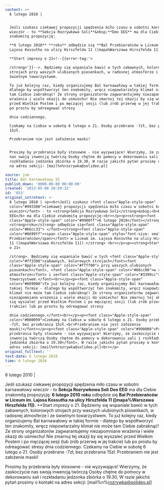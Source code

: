 ```yaml
---
content: >+
  6 lutego 2010 | 


  Jeśli szukasz ciekawej propozycji spędzenia miło czasu w sobotni karnawałowy
  wieczór - to **Sekcja Rozrywkowa Soli**&nbsp;**Deo EEG** ma dla Ciebie
  znakomitą propozycję:

  **6 lutego 2010** **roku** odbędzie się **Bal Przebierańców w Liceum im.
  Lajosa Kossutha na ulicy Hirszfelda 11 ([mapa%Warszawa Hirszfelda 11]).** 

  **Start imprezy o 21<!--{{error-tag:'<

  /strong>'}}-->. Będziemy się wspaniale bawić w tych zabawnych, kolorowych
  strojach przy waszych ulubionych piosenkach, w radosnej atmosferze i ze
  świetnym towarzystwem.

  To już kolejny raz, kiedy organizujemy Bal karnawałowy w takiej formie -
  dlatego by współtworzyć ten znakomity, wręcz niepowtarzalny klimat nie może
  tam Ciebie zabraknąć! Ze strony organizatorów zagwarantujemy niezapomniane
  wrażenia i wiele okazji do uśmiechu! Nie zmarnuj tej okazji by się wyszaleć
  przed Wielkim Postem i po męczącej sesji (lub zrób przerwę w jej trakcie) lub
  po prostu by odreagować stresy 

  dnia codziennego.

  Czekamy na Ciebie w sobotę 6 lutego o 21. Osoby przebrane -7zł, bez przebrania
  15zł.

  Przebraniem nie jest założenie maski!


  Prosimy by przebrania były stosowne - nie wyzywające! Wierzymy, że zaskoczycie
  nas swoją inwencją twórczą Osoby chętne do pomocy w dekorowaniu sali i
  rozkładaniu jedzonka zbiórka o 19.30, W razie jakichś pytań prosimy o kontakt
  na adres sekcji: [mail%n%rozrywka@solideo.pl]

source: jom
title: Bal karnawałowy 55
publish_down: '0000-00-00 00:00:00'
created: '2013-05-08 20:59:32'
id: '853'
original_introtext: >-
  6 lutego 2010 | <p><br>Jeśli szukasz <font class="Apple-style-span"
  color="#993300">ciekawej propozycji spędzenia miło czasu w sobotni karnawałowy
  wieczór</font> - to <strong>Sekcja Rozrywkowa Soli</strong>&nbsp;<b>Deo
  EEG</b> ma dla Ciebie znakomitą propozycję:<br></p><p><strong><font
  class="Apple-style-span" color="#9900ff">6 lutego 2010</font></strong>
  <strong>roku</strong> odbędzie się<font class="Apple-style-span"
  color="#66cc33"> </font><strong><font class="Apple-style-span"
  color="#6699ff"><span class="Apple-style-span" style="font-size: small;">Bal
  Przebierańców</span></font> w Liceum im. Lajosa Kossutha na ulicy Hirszfelda
  11 ([mapa%Warszawa Hirszfelda 11]).</strong> <br></p><p><strong>Start imprezy
  o 21<

  /strong>. Będziemy się wspaniale bawić w tych <font class="Apple-style-span"
  color="#ff3300">zabawnych, kolorowych strojach</font><font
  class="Apple-style-span" color="#ffff00"> przy waszych ulubionych
  piosenkach</font>, <font class="Apple-style-span" color="#66cc00">w radosnej
  atmosferze</font> i ze<font class="Apple-style-span" color="#3399cc"> świetnym
  towarzystwem.</font><br></p><p><font class="Apple-style-span"
  color="#669900">To już kolejny raz, kiedy organizujemy Bal karnawałowy w
  takiej formie - dlatego by współtworzyć ten znakomity, wręcz niepowtarzalny
  klimat nie może tam Ciebie zabraknąć! Ze strony organizatorów zagwarantujemy
  niezapomniane wrażenia i wiele okazji do uśmiechu! Nie zmarnuj tej okazji by
  się wyszaleć przed Wielkim Postem i po męczącej sesji (lub zrób przerwę w jej
  trakcie) lub po prostu by odreagować stresy 

  dnia codziennego.</font><br></p><p><font class="Apple-style-span"
  color="#000099">Czekamy na Ciebie w sobotę 6 lutego o 21. Osoby przebrane
  -7zł, bez przebrania 15zł.<br>Przebraniem nie jest założenie
  maski!</font></p><p><font class="Apple-style-span" color="#990000">Prosimy by
  przebrania były stosowne - nie wyzywające! Wierzymy, że zaskoczycie nas swoją
  inwencją twórczą Osoby chętne do pomocy w dekorowaniu sali i rozkładaniu
  jedzonka zbiórka o 19.30</font>, W razie jakichś pytań prosimy o kontakt na
  adres sekcji: [mail%n%rozrywka@solideo.pl]<br></p>
original_fulltext: ''
text-date: 6 lutego 2010
time: 6 lutego 2010
---
```

6 lutego 2010 | 

Jeśli szukasz ciekawej propozycji spędzenia miło czasu w sobotni karnawałowy wieczór - to **Sekcja Rozrywkowa Soli**&nbsp;**Deo EEG** ma dla Ciebie znakomitą propozycję:
**6 lutego 2010** **roku** odbędzie się **Bal Przebierańców w Liceum im. Lajosa Kossutha na ulicy Hirszfelda 11 ([mapa%Warszawa Hirszfelda 11]).** 
**Start imprezy o 21<!--{{error-tag:'<
/strong>'}}-->. Będziemy się wspaniale bawić w tych zabawnych, kolorowych strojach przy waszych ulubionych piosenkach, w radosnej atmosferze i ze świetnym towarzystwem.
To już kolejny raz, kiedy organizujemy Bal karnawałowy w takiej formie - dlatego by współtworzyć ten znakomity, wręcz niepowtarzalny klimat nie może tam Ciebie zabraknąć! Ze strony organizatorów zagwarantujemy niezapomniane wrażenia i wiele okazji do uśmiechu! Nie zmarnuj tej okazji by się wyszaleć przed Wielkim Postem i po męczącej sesji (lub zrób przerwę w jej trakcie) lub po prostu by odreagować stresy 
dnia codziennego.
Czekamy na Ciebie w sobotę 6 lutego o 21. Osoby przebrane -7zł, bez przebrania 15zł.
Przebraniem nie jest założenie maski!

Prosimy by przebrania były stosowne - nie wyzywające! Wierzymy, że zaskoczycie nas swoją inwencją twórczą Osoby chętne do pomocy w dekorowaniu sali i rozkładaniu jedzonka zbiórka o 19.30, W razie jakichś pytań prosimy o kontakt na adres sekcji: [mail%n%rozrywka@solideo.pl]



<!--{{json:{"created_date":"2013-05-08 20:59:32","publish_down":"0000-00-00 00:00:00","id":"853"}}}-->